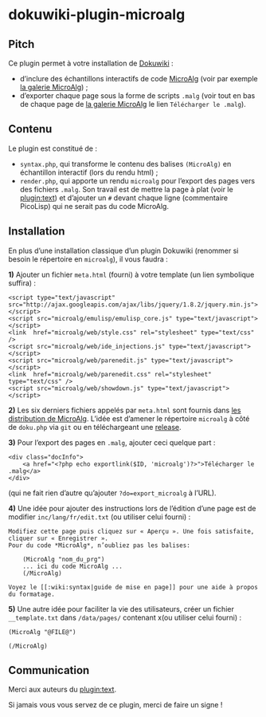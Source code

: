 dokuwiki-plugin-microalg
========================

Pitch
-----

Ce plugin permet à votre installation de [Dokuwiki](http://dokuwiki.org/) :

* d’inclure des échantillons interactifs de code [MicroAlg](http://microalg.info)
  (voir par exemple [la galerie MicroAlg](http://galerie.microalg.info/)) ;
* d’exporter chaque page sous la forme de scripts `.malg` (voir tout en bas
  de chaque page de [la galerie MicroAlg](http://galerie.microalg.info/) le lien
  `Télécharger le .malg`).

Contenu
-------

Le plugin est constitué de :

* `syntax.php`, qui transforme le contenu des balises `(MicroAlg)` en
  échantillon interactif (lors du rendu html) ;
* `render.php`, qui apporte un rendu `microalg` pour l’export des pages vers
  des fichiers `.malg`. Son travail est de mettre la page à plat (voir le
  [plugin:text](https://www.dokuwiki.org/plugin:text)) et d’ajouter un `#`
  devant chaque ligne (commentaire PicoLisp) qui ne serait pas du code MicroAlg.

Installation
------------

En plus d’une installation classique d’un plugin Dokuwiki (renommer si besoin
le répertoire en `microalg`), il vous faudra :

**1)** Ajouter un fichier `meta.html` (fourni) à votre template (un lien
symbolique suffira) :

    <script type="text/javascript" src="http://ajax.googleapis.com/ajax/libs/jquery/1.8.2/jquery.min.js"></script>
    <script src="microalg/emulisp/emulisp_core.js" type="text/javascript"></script>
    <link  href="microalg/web/style.css" rel="stylesheet" type="text/css" />
    <script src="microalg/web/ide_injections.js" type="text/javascript"></script>
    <script src="microalg/web/parenedit.js" type="text/javascript"></script>
    <link  href="microalg/web/parenedit.css" rel="stylesheet" type="text/css" />
    <script src="microalg/web/showdown.js" type="text/javascript"></script>

**2)** Les six derniers fichiers appelés par `meta.html` sont fournis dans
[les distribution de MicroAlg](https://github.com/Microalg/Microalg). L’idée
est d’amener le répertoire `microalg` à côté de `doku.php` via `git` ou en
téléchargeant une [release](https://github.com/Microalg/Microalg/releases).

**3)** Pour l’export des pages en `.malg`, ajouter ceci quelque part :

    <div class="docInfo">
        <a href="<?php echo exportlink($ID, 'microalg')?>">Télécharger le .malg</a>
    </div>

(qui ne fait rien d’autre qu’ajouter `?do=export_microalg` à l’URL).

**4)** Une idée pour ajouter des instructions lors de l’édition d’une page est
de modifier `inc/lang/fr/edit.txt` (ou utiliser celui fourni) :

    Modifiez cette page puis cliquez sur « Aperçu ». Une fois satisfaite, cliquer sur « Enregistrer ».  
    Pour du code *MicroAlg*, n’oubliez pas les balises:

        (MicroAlg "nom_du_prg")
        ... ici du code MicroAlg ...
        (/MicroAlg)

    Voyez le [[:wiki:syntax|guide de mise en page]] pour une aide à propos du formatage.

**5)** Une autre idée pour faciliter la vie des utilisateurs, créer un
fichier `__template.txt` dans `/data/pages/` contenant x(ou utiliser celui fourni) :

    (MicroAlg "@FILE@")
    
    (/MicroAlg)

Communication
-------------

Merci aux auteurs du [plugin:text](https://www.dokuwiki.org/plugin:text).

Si jamais vous vous servez de ce plugin, merci de faire un signe !
